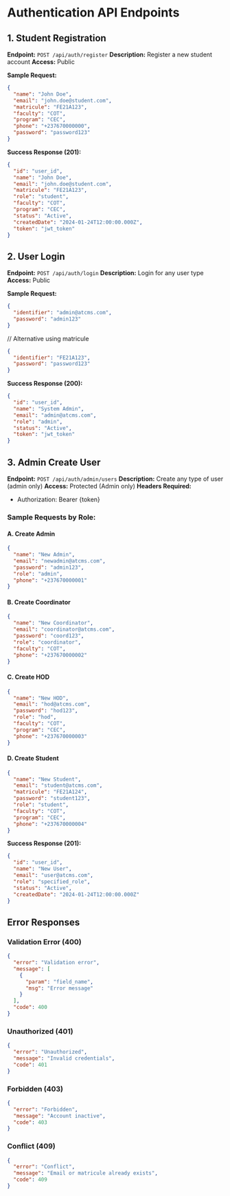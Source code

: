 # Authentication API Endpoints

## 1. Student Registration
**Endpoint:** `POST /api/auth/register`
**Description:** Register a new student account
**Access:** Public

**Sample Request:**
```json
{
  "name": "John Doe",
  "email": "john.doe@student.com",
  "matricule": "FE21A123",
  "faculty": "COT",
  "program": "CEC",
  "phone": "+237670000000",
  "password": "password123"
}
```

**Success Response (201):**
```json
{
  "id": "user_id",
  "name": "John Doe",
  "email": "john.doe@student.com",
  "matricule": "FE21A123",
  "role": "student",
  "faculty": "COT",
  "program": "CEC",
  "status": "Active",
  "createdDate": "2024-01-24T12:00:00.000Z",
  "token": "jwt_token"
}
```

## 2. User Login
**Endpoint:** `POST /api/auth/login`
**Description:** Login for any user type
**Access:** Public

**Sample Request:**
```json
{
  "identifier": "admin@atcms.com",
  "password": "admin123"
}
```
// Alternative using matricule
```json
{
  "identifier": "FE21A123",
  "password": "password123"
}
```

**Success Response (200):**
```json
{
  "id": "user_id",
  "name": "System Admin",
  "email": "admin@atcms.com",
  "role": "admin",
  "status": "Active",
  "token": "jwt_token"
}
```

## 3. Admin Create User
**Endpoint:** `POST /api/auth/admin/users`
**Description:** Create any type of user (admin only)
**Access:** Protected (Admin only)
**Headers Required:** 
- Authorization: Bearer {token}

### Sample Requests by Role:

#### A. Create Admin
```json
{
  "name": "New Admin",
  "email": "newadmin@atcms.com",
  "password": "admin123",
  "role": "admin",
  "phone": "+237670000001"
}
```

#### B. Create Coordinator
```json
{
  "name": "New Coordinator",
  "email": "coordinator@atcms.com",
  "password": "coord123",
  "role": "coordinator",
  "faculty": "COT",
  "phone": "+237670000002"
}
```

#### C. Create HOD
```json
{
  "name": "New HOD",
  "email": "hod@atcms.com",
  "password": "hod123",
  "role": "hod",
  "faculty": "COT",
  "program": "CEC",
  "phone": "+237670000003"
}
```

#### D. Create Student
```json
{
  "name": "New Student",
  "email": "student@atcms.com",
  "matricule": "FE21A124",
  "password": "student123",
  "role": "student",
  "faculty": "COT",
  "program": "CEC",
  "phone": "+237670000004"
}
```

**Success Response (201):**
```json
{
  "id": "user_id",
  "name": "New User",
  "email": "user@atcms.com",
  "role": "specified_role",
  "status": "Active",
  "createdDate": "2024-01-24T12:00:00.000Z"
}
```

## Error Responses

### Validation Error (400)
```json
{
  "error": "Validation error",
  "message": [
    {
      "param": "field_name",
      "msg": "Error message"
    }
  ],
  "code": 400
}
```

### Unauthorized (401)
```json
{
  "error": "Unauthorized",
  "message": "Invalid credentials",
  "code": 401
}
```

### Forbidden (403)
```json
{
  "error": "Forbidden",
  "message": "Account inactive",
  "code": 403
}
```

### Conflict (409)
```json
{
  "error": "Conflict",
  "message": "Email or matricule already exists",
  "code": 409
}
```
